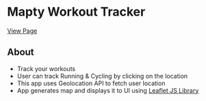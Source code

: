 # Mapty Workout Tracker

[View Page](https://amrdesai.github.io/mapty-workout-tracker/)

## About
- Track your workouts
- User can track Running & Cycling by clicking on the location 
- This app uses Geolocation API to fetch user location
- App generates map and displays it to UI using [Leaflet JS Library](https://leafletjs.com/)
